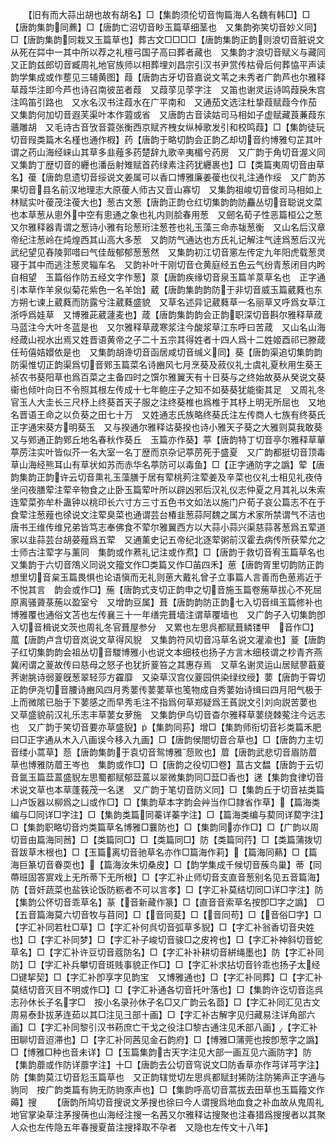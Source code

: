 <!-- { "loadSidebar": true } -->
　　【旧有而大蒜出胡也故有胡名】□【集韵须伦切音恂篇海人名魏有韩□】□【唐韵集韵同藨】□【唐韵亡沼切音眇玉篇草细茎也　又集韵弥笑切音妙义同】□【唐韵集韵同栽又玉篇草也】葬古文□□□□【唐韵集韵正韵则浪切音脏说文从死在茻中一其中所以荐之礼檀弓国子高曰葬者藏也　又集韵才浪切音赋义与藏同　又正韵兹郎切音臧周礼地官族师以相葬埋刘昌宗引汉书尹赏传枯骨后何葬恊平声读　韵学集成或作塟见三辅黄图】葭【唐韵古牙切音嘉说文苇之未秀者广韵芦也尔雅释草葭华注即今芦也诗召南彼茁者葭　又葭莩见莩字注　又笛也谢灵运诗鸣葭戾朱宫注鸣笛引路也　又水名汉书注葭水在广平南和　又通茄文选注杜挚葭赋葭今作茄　又集韵何加切音遐芙渠叶本作蕸或省　又唐韵古音读姑司马相如子虚赋藏莨蒹葭东蘠雕胡　又毛诗古音攷音蓑张衡西京赋齐栧女纵棹歌发引和校鸣葭】□【集韵徒玩切音叚类篇木名槿也通作椵】药【唐韵于略切韵会正韵乙却切音约博雅匂芷其叶谓之药山海经崃山其草多韭薤多药楚辞九歌辛夷楣兮药房　又广韵于角切音渥义同　又集韵丁歴切音的纒也潘岳射雉赋首药绿素注药犹纒裹也】□【类篇夷周切音由草名】葰【唐韵息遗切音绥说文姜属可以香口博雅廉姜葰也仪礼注通作绥　又广韵苏果切音县名前汉地理志大原葰人师古又音山寡切　又集韵祖峻切音俊司马相如上林赋实叶葰茂注葰大也】葱古文葱【唐韵正韵仓红切集韵韵防麤丛切音聪说文菜也本草葱从悤外中空有悤通之象也礼内则脍春用葱　又劒名荀子性恶篇桓公之葱又尔雅释器青谓之葱诗小雅有玱葱珩注葱苍也礼玉藻三命赤韨葱衡　又山名后汉章帝纪注葱岭在炖煌西其山高大多葱　又韵防气通达也方氏礼记解注气逹爲葱后汉光武纪望见舂陵郭唶曰气佳哉郁郁葱葱然　又集韵初江切音窻左传定九年阳虎载葱灵寝于其中而逃注葱灵辎车名　又韵补叶干刚切音仓黄庭经五色云气纷青葱闭目内盻自相望　玉篇俗作防五经文字作葱】葲【唐韵疾缘切音泉玉篇羊葲草名也　正字通引本草作羊泉似菊花紫色一名羊饴】葳【唐韵集韵韵防于非切音威玉篇葳蕤也东方朔七谏上葳蕤而防露兮注葳蕤盛貌　又草名述异记葳蕤草一名丽草又呼爲女草江浙呼爲娃草　又博雅茈葳蘧麦也】葴【唐韵集韵韵会正韵职深切音斟尔雅释草葴马蓝注今大叶冬蓝是也　又尔雅释草葴寒浆注今酸浆草江东呼曰苦葴　又山名山海经葴山视水出焉又姓晋语黄帝之子二十五宗其得姓者十四人爲十二姓姬酉祁已滕葴任茍僖姞嬛依是也　又集韵胡谗切音函居咸切音缄义同】葵【唐韵渠追切集韵韵防渠惟切正韵渠爲切音鄈玉篇菜名诗豳风七月烹葵及菽仪礼士虞礼夏秋用生葵王祯农书葵阳草也爲百菜之主备四时之馔尔雅翼天有十日葵与之终始故葵从癸说文葵衞也倾叶向日不令照其根左传成十七年鲍庄子之知不如葵葵犹能衞其足　又周礼冬官玉人大圭长三尺杼上终葵首天子服之注终葵椎也爲椎于其杼上明无所屈也　又地名晋语王命之以负葵之田七十万　又姓通志氏族略终葵氏注左传商人七族有终葵氏正字通宋葵方明葵玉　又与揆通尔雅释诂葵揆也诗小雅天子葵之大雅则莫我敢葵　又与鄈通正韵鄈丘地名春秋作葵丘　玉篇亦作葵】葶【唐韵特丁切音亭尔雅释草蕇葶苈注实叶皆似芥一名大室一名丁歴而京杂记葶苈死于盛夏　又广韵都挺切音顶毒草山海经熊耳山有草状如苏而赤华名葶防可以毒鱼】□【正字通防字之譌】荤【唐韵集韵正韵许云切音熏礼玉藻膳于居有荤桃茢注荤姜及辛菜也仪礼士相见礼夜侍坐问夜膳荤注荤辛物食之止卧玉篇荤叶所以辟凶邪后汉礼仪志仲夏之月其礼以朱索连荤菜弥牟朴蛊钟以桃印长六寸方三寸五色书文如法以施门户荀子哀公篇志不在于食荤注葱薤也徐说文注荤臭菜也通谓芸台椿韭葱蒜阿魏之属方术家所禁谓气不洁也唐书王维传维兄弟皆笃志奉佛食不荤尔雅翼西方以大蒜小蒜兴渠慈蒜茖葱爲五荤道家以韭蒜芸台胡荽薤爲五荤　又通薰史记五帝纪北逐荤粥前汉霍去病传所获荤允之士师古注荤字与薰同　集韵或作蔒礼记注或作焄】□【唐韵于救切音宥玉篇草名也　又集韵于六切音鴪义同说文籀文作□类篇又作□苖四禾】葸【唐韵胥里切韵防正韵想里切音枲玉篇畏惧也论语愼而无礼则葸大戴礼曾子立事篇人言善而色葸焉近于不悦其言　韵会或作□】葹【唐韵式支切正韵申之切音施玉篇卷葹草拔心不死屈原离骚薋菉葹以盈室兮　又增韵豆属】葺【唐韵韵防正韵七入切音缉玉篇修补也博雅覆也通俗文苫也左传襄三十一年缮完葺墙注谓草覆墙也　又广韵子入切集韵卽入切音楫说文茨也周礼冬官葺屋参分　又累也左思呉都赋葺鳞镂甲　音作□】葻【唐韵卢含切音岚说文草得风貎　又集韵符风切音冯草名说文灌渝也】葼【唐韵子红切集韵韵会祖丛切音騣博雅小也说文本细枝也扬子方言木细枝谓之杪青齐燕冀闲谓之葼故传曰慈母之怒子也犹折葼笞之其惠存焉　又草名谢灵运山居赋蓼蕺葼荠谢朓诗弱葼旣葱翠轻莎方靃靡　又染草汉宫仪葼园供染绿纹绶】葽【唐韵于霄切正韵伊尧切音腰诗豳风四月秀葽传葽葽草也笺物成自秀葽始诗缉曰四月阳气极于上而微隂已胎于下葽感之而早秀毛注不指爲何草郑疑爲王萯説文引刘向説苦葽也　又草盛貌前汉礼乐志丰草葽女萝施　又集韵伊鸟切音杳尔雅释草葽绕棘蒬注今远志也　又广韵于笑切音要亦草盛貎】【集韵同荪】增□【集韵师衔切音衫类篇禾肥曰□正字通从木入八画误今移入九画】□【唐韵侯閤切音合草也】□【唐韵力主切音缕小蒿草】葾【唐韵集韵于袁切音鸳博雅葾败也】葿【唐韵武悲切音眉防葿草也博雅防葿王岑也　集韵或作□】□【唐韵之役切□卷】蒀古文馧【唐韵于云切音氲玉篇葐蒕盛貎左思蜀都赋郁葐蒕以翠微集韵同□葐□香也】蒁【集韵食律切音术说文草也本草蓬莪茂一名蒁　又广韵于笔切音防义同】□【集韵丘于切音袪类篇凵卢饭器以柳爲之凵或作□】□【集韵草本字韵会艸当作□隷省作草】【篇海类编与□同详□字注】□【集韵类篇同蓁详蓁字注】□【篇海类编与葜同详葜字注】□【集韵职略切音灼类篇草名博雅□蘘防也】□【集韵同亦作□】□【广韵以周切音由篇海同莤】□【类篇同□】□【类篇同□】防【类篇同荇】□【类篇蒲拨切音跋草木根也】□【玉篇离切音驰草名亦作□篇海作莉】【篇海同爇】□【篇海巨篆切音眷耎也】【篇海汝朱切桑皮】□【韵学集成千候切音蔟鸟巢】蒂【同蔕班固答賔戏上无所蒂下无所根】□【字汇补止师切音支直音葱别名见五音篇海】防【音奸蔬菜也盐铁论饭防粝者不可以言孝】□【字汇补莫结切同□详□字注】防【集韵公怀切音乖草名】蒃【音新藏作篆】□【直音音索草名按卽□字之譌】　□【五音篇海莫六切音牧与苜同】□【音同荾】□【音同苟】□【音俗□字】□【字汇补同若杜□草】□【字汇补何呉切音弧草多貎】□【字汇补翁香切音央姓也】□【字汇补同梦】□【字汇补子峻切音骏□之皮袴也】□【字汇补神斜切音蛇草名】□【字汇补许豆切音蔻防名】□【字汇补补耕切音絣绳墨也】防【字汇补同防】□【字汇补兵攀切音斑贱事貌正作□】□【字汇补求拈切音钤乖也扬子太经□键挈契】□【字汇补卽享字见韵宝　又博雅通也】□【字汇补同葬】□【字汇补莫结切音灭目不明或作□】□【字汇补通各切音托叶落也】□【集韵许讫切音迄呉志孙休长子名字□　按小名录孙休子名□又广韵云名莔】□【字汇补同汇见古文周易泰卦拔茅连茹以其□注见彐部十画】□【字汇补古解字见归藏易注详角部六画】□【字汇补同黎引汉书菞庶亡干戈之役注□黎古通注见禾部八画】【字汇补田聊切音迢滞也】□【字汇补同茜见金石韵府】□【博雅□蒲莞也按卽葱字之譌】　□【博雅□种也音未详】□【玉篇集韵古天字注见大部一画互见六画防字】防【集韵蘼或作防详蘼字注】十□【唐韵去公切音穹说文□防香草亦作芎详芎字注】防【集韵莫江切音尨玉篇草也　又正韵辖觉切左思呉都赋封狶防注防狶声正字通与豿同　按广韵类篇有豿无防豿豕声也】□【集韵呼高切音蒿拔去田草也玉篇籀文作薅】搜
　　【唐韵所鸠切音搜说文茅搜也徐曰今人谓搜爲地血食之补血故从鬼周礼地官掌染草注茅搜蒨也山海经注搜一名茜又尔雅释诂搜聚也注春猎爲搜搜者以其聚人众也左传隐五年春搜夏苗注搜择取不孕者　又隐也左传文十八年】
